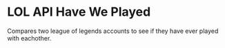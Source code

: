 # LOL API Have We Played
 Compares two league of legends accounts to see if they have ever played with eachother.

